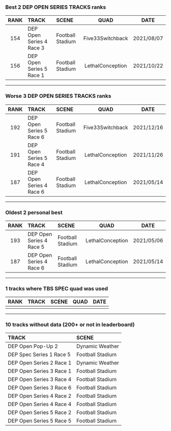 ### Best 2 DEP OPEN SERIES TRACKS ranks
|RANK|TRACK|SCENE|QUAD|DATE|
|:---:|:---|:---|:---:|:---:|
|154|DEP Open Series 4 Race 3|Football Stadium|Five33Switchback|2021/08/07|
|156|DEP Open Series 5 Race 1|Football Stadium|LethalConception|2021/10/22|
---
### Worse 3 DEP OPEN SERIES TRACKS ranks
|RANK|TRACK|SCENE|QUAD|DATE|
|:---:|:---|:---|:---:|:---:|
|192|DEP Open Series 5 Race 6|Football Stadium|Five33Switchback|2021/12/16|
|191|DEP Open Series 5 Race 4|Football Stadium|LethalConception|2021/11/26|
|187|DEP Open Series 4 Race 6|Football Stadium|LethalConception|2021/05/14|
---
### Oldest 2 personal best
|RANK|TRACK|SCENE|QUAD|DATE|
|:---:|:---|:---|:---:|:---:|
|193|DEP Open Series 4 Race 5|Football Stadium|LethalConception|2021/05/06|
|187|DEP Open Series 4 Race 6|Football Stadium|LethalConception|2021/05/14|
---
### 1 tracks where TBS SPEC quad was used
|RANK|TRACK|SCENE|QUAD|DATE|
|:---:|:---|:---|:---:|:---:|
||||||
---
### 10 tracks without data (200+ or not in leaderboard)
|TRACK|SCENE|
|:---|:---|
|DEP Open Pop-Up 2|Dynamic Weather|
|DEP Spec Series 1 Race 5|Football Stadium|
|DEP Open Series 2 Race 1|Dynamic Weather|
|DEP Open Series 3 Race 1|Football Stadium|
|DEP Open Series 3 Race 4|Football Stadium|
|DEP Open Series 3 Race 6|Football Stadium|
|DEP Open Series 4 Race 2|Football Stadium|
|DEP Open Series 4 Race 4|Football Stadium|
|DEP Open Series 5 Race 2|Football Stadium|
|DEP Open Series 5 Race 5|Football Stadium|
